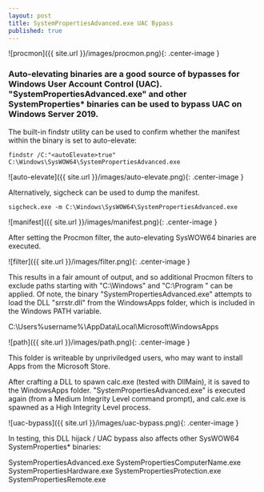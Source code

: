 ```yaml
---
layout: post
title: SystemPropertiesAdvanced.exe UAC Bypass
published: true
---
```

![procmon]({{ site.url }}/images/procmon.png){: .center-image }


### Auto-elevating binaries are a good source of bypasses for Windows User Account Control (UAC). "SystemPropertiesAdvanced.exe" and other SystemProperties* binaries can be used to bypass UAC on Windows Server 2019.

The built-in findstr utility can be used to confirm whether the manifest within the binary is set to auto-elevate:

`findstr /C:"<autoElevate>true" C:\Windows\SysWOW64\SystemPropertiesAdvanced.exe`

![auto-elevate]({{ site.url }}/images/auto-elevate.png){: .center-image }

Alternatively, sigcheck can be used to dump the manifest.

`sigcheck.exe -m C:\Windows\SysWOW64\SystemPropertiesAdvanced.exe`

![manifest]({{ site.url }}/images/manifest.png){: .center-image }

After setting the Procmon filter, the auto-elevating SysWOW64 binaries are executed.

![filter]({{ site.url }}/images/filter.png){: .center-image }

This results in a fair amount of output, and so additional Procmon filters to exclude paths starting with "C:\Windows" and "C:\Program " can be applied. Of note, the binary "SystemPropertiesAdvanced.exe" attempts to load the DLL "srrstr.dll" from the WindowsApps folder, which is included in the Windows PATH variable.

C:\Users\%username%\AppData\Local\Microsoft\WindowsApps

![path]({{ site.url }}/images/path.png){: .center-image }

This folder is writeable by unpriviledged users, who may want to install Apps from the Microsoft Store.

After crafting a DLL to spawn calc.exe (tested with DllMain), it is saved to the WindowsApps folder. "SystemPropertiesAdvanced.exe" is executed again (from a Medium Integrity Level command prompt), and calc.exe is spawned as a High Integrity Level process.

![uac-bypass]({{ site.url }}/images/uac-bypass.png){: .center-image }

In testing, this DLL hijack / UAC bypass also affects other SysWOW64 SystemProperties* binaries:

SystemPropertiesAdvanced.exe
SystemPropertiesComputerName.exe
SystemPropertiesHardware.exe
SystemPropertiesProtection.exe
SystemPropertiesRemote.exe

